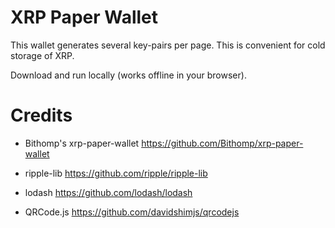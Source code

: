 # XRP Paper Wallet
This wallet generates several key-pairs per page. This is convenient for cold storage of XRP.

Download and run locally (works offline in your browser).

# Credits

- Bithomp's xrp-paper-wallet https://github.com/Bithomp/xrp-paper-wallet

- ripple-lib
https://github.com/ripple/ripple-lib

- lodash
https://github.com/lodash/lodash

- QRCode.js
https://github.com/davidshimjs/qrcodejs
